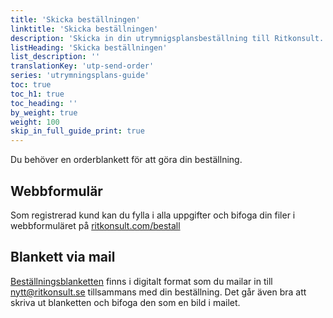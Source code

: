 ```yaml
---
title: 'Skicka beställningen'
linktitle: 'Skicka beställningen'
description: 'Skicka in din utrymnigsplansbeställning till Ritkonsult.'
listHeading: 'Skicka beställningen'
list_description: ''
translationKey: 'utp-send-order'
series: 'utrymningsplans-guide'
toc: true
toc_h1: true
toc_heading: ''
by_weight: true
weight: 100
skip_in_full_guide_print: true
---
```


Du behöver en orderblankett för att göra din beställning.

## Webbformulär
Som registrerad kund kan du fylla i alla uppgifter och bifoga din filer i webbformuläret på [ritkonsult.com/bestall](https://www.ritkonsult.com/bestall)


## Blankett via mail
[Beställningsblanketten](/blanketter#utrymningsplan) finns i digitalt format som du mailar in till nytt@ritkonsult.se tillsammans med din beställning. Det går även bra att skriva ut blanketten och bifoga den som en bild i mailet.
